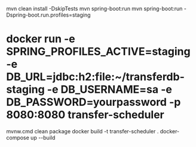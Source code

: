 


mvn clean install -DskipTests
mvn spring-boot:run
mvn spring-boot:run -Dspring-boot.run.profiles=staging


# docker run -e SPRING_PROFILES_ACTIVE=staging -e DB_URL=jdbc:h2:file:~/transferdb-staging -e DB_USERNAME=sa -e DB_PASSWORD=yourpassword -p 8080:8080 transfer-scheduler
mvnw.cmd clean package
docker build -t transfer-scheduler .
docker-compose up --build